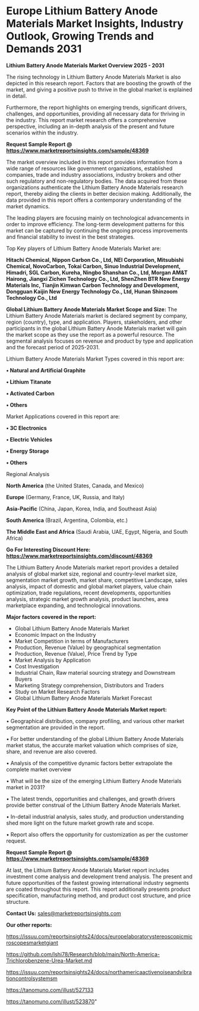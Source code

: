 # Europe Lithium Battery Anode Materials Market Insights, Industry Outlook, Growing Trends and Demands 2031

<Strong> Lithium Battery Anode Materials Market Overview 2025 - 2031</strong>

The rising technology in Lithium Battery Anode Materials Market is also depicted in this research report. Factors that are boosting the growth of the market, and giving a positive push to thrive in the global market is explained in detail.

Furthermore, the report highlights on emerging trends, significant drivers, challenges, and opportunities, providing all necessary data for thriving in the industry. This report market research offers a comprehensive perspective, including an in-depth analysis of the present and future scenarios within the industry.

<strong>Request Sample Report @ <a href=https://www.marketreportsinsights.com/sample/48369>https://www.marketreportsinsights.com/sample/48369</a></strong>

The market overview included in this report provides information from a wide range of resources like government organizations, established companies, trade and industry associations, industry brokers and other such regulatory and non-regulatory bodies. The data acquired from these organizations authenticate the Lithium Battery Anode Materials research report, thereby aiding the clients in better decision making. Additionally, the data provided in this report offers a contemporary understanding of the market dynamics.

The leading players are focusing mainly on technological advancements in order to improve efficiency. The long-term development patterns for this market can be captured by continuing the ongoing process improvements and financial stability to invest in the best strategies.

Top Key players of Lithium Battery Anode Materials Market are:

<strong>Hitachi Chemical, Nippon Carbon Co., Ltd, NEI Corporation, Mitsubishi Chemical, NovoCarbon, Tokai Carbon, Sinuo Industrial Development, Himadri, SGL Carbon, Kureha, Ningbo Shanshan Co., Ltd, Morgan AM&T Hairong, Jiangxi Zichen Technology Co., Ltd, ShenZhen BTR New Energy Materials Inc, Tianjin Kimwan Carbon Technology and Development, Dongguan Kaijin New Energy Technology Co., Ltd, Hunan Shinzoom Technology Co., Ltd</strong>

<strong><b>Global Lithium Battery Anode Materials Market Scope and Size:</b></strong>
The Lithium Battery Anode Materials market is declared segment by company, region (country), type, and application. Players, stakeholders, and other participants in the global Lithium Battery Anode Materials market will gain the market scope as they use the report as a powerful resource. The segmental analysis focuses on revenue and product by type and application and the forecast period of 2025-2031.

Lithium Battery Anode Materials Market Types covered in this report are:

<strong>•  Natural and Artificial Graphite

•  Lithium Titanate

•  Activated Carbon

•  Others</strong>

Market Applications covered in this report are:

<strong>•  3C Electronics

•  Electric Vehicles

•  Energy Storage

•  Others</strong> 

Regional Analysis

<strong>North America</strong> (the United States, Canada, and Mexico)

<strong>Europe</strong> (Germany, France, UK, Russia, and Italy)

<strong>Asia-Pacific</strong> (China, Japan, Korea, India, and Southeast Asia)

<strong>South America</strong> (Brazil, Argentina, Colombia, etc.)

<strong>The Middle East and Africa</strong> (Saudi Arabia, UAE, Egypt, Nigeria, and South Africa)

<strong>Go For Interesting Discount Here: <a href=https://www.marketreportsinsights.com/discount/48369>https://www.marketreportsinsights.com/discount/48369</a></strong>

The Lithium Battery Anode Materials market report provides a detailed analysis of global market size, regional and country-level market size, segmentation market growth, market share, competitive Landscape, sales analysis, impact of domestic and global market players, value chain optimization, trade regulations, recent developments, opportunities analysis, strategic market growth analysis, product launches, area marketplace expanding, and technological innovations.

<strong><b>Major factors covered in the report:</b></strong>
<ul>
  <li>Global Lithium Battery Anode Materials Market </li>
  <li>Economic Impact on the Industry</li>
  <li>Market Competition in terms of Manufacturers</li>
  <li>Production, Revenue (Value) by geographical segmentation</li>
  <li>Production, Revenue (Value), Price Trend by Type</li>
  <li>Market Analysis by Application</li>
  <li>Cost Investigation</li>
  <li>Industrial Chain, Raw material sourcing strategy and Downstream Buyers</li>
  <li>Marketing Strategy comprehension, Distributors and Traders</li>
  <li>Study on Market Research Factors</li>
  <li>Global Lithium Battery Anode Materials Market Forecast</li>
</ul>

<strong><b>Key Point of the Lithium Battery Anode Materials Market report:</b></strong>

• Geographical distribution, company profiling, and various other market segmentation are provided in the report.

• For better understanding of the global Lithium Battery Anode Materials market status, the accurate market valuation which comprises of size, share, and revenue are also covered.

• Analysis of the competitive dynamic factors better extrapolate the complete market overview

• What will be the size of the emerging Lithium Battery Anode Materials market in 2031?

• The latest trends, opportunities and challenges, and growth drivers provide better construal of the Lithium Battery Anode Materials Market.

• In-detail industrial analysis, sales study, and production understanding shed more light on the future market growth rate and scope.

• Report also offers the opportunity for customization as per the customer request.

<strong>Request Sample Report @ <a href=https://www.marketreportsinsights.com/sample/48369>https://www.marketreportsinsights.com/sample/48369</a></strong>

At last, the Lithium Battery Anode Materials Market report includes investment come analysis and development trend analysis. The present and future opportunities of the fastest growing international industry segments are coated throughout this report. This report additionally presents product specification, manufacturing method, and product cost structure, and price structure.

<strong>Contact Us:</strong>
sales@marketreportsinsights.com

<strong>Our other reports:</strong>

<a href=https://issuu.com/reportsinsights24/docs/europelaboratorystereoscopicmicroscopesmarketgiant>https://issuu.com/reportsinsights24/docs/europelaboratorystereoscopicmicroscopesmarketgiant</a>

<a href=https://github.com/Ishi78/Research/blob/main/North-America-Trichlorobenzene-Urea-Market.md>https://github.com/Ishi78/Research/blob/main/North-America-Trichlorobenzene-Urea-Market.md</a>

<a href=https://issuu.com/reportsinsights24/docs/northamericaactivenoiseandvibrationcontrolsystemsm>https://issuu.com/reportsinsights24/docs/northamericaactivenoiseandvibrationcontrolsystemsm</a>

<a href=https://tanomuno.com/illust/527133>https://tanomuno.com/illust/527133</a>

<a href=https://tanomuno.com/illust/523870>https://tanomuno.com/illust/523870</a>"
